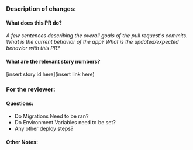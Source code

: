 ### Description of changes:
#### What does  this PR do?
_A few sentences describing the overall goals of the pull request's commits.
What is the current behavior of the app? What is the updated/expected behavior
with this PR?_

#### What are the relevant story numbers?
[insert story id here](insert link here)

### For the reviewer:
#### Questions:
  - Do Migrations Need to be ran?
  - Do Environment Variables need to be set?
  - Any other deploy steps?
#### Other Notes: